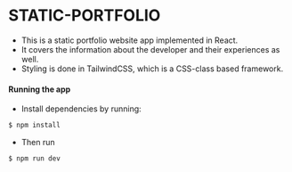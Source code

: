 # STATIC-PORTFOLIO

-   This is a static portfolio website app implemented in React.
-   It covers the information about the developer and their experiences as well.
-   Styling is done in TailwindCSS, which is a CSS-class based framework.

#### Running the app

-   Install dependencies by running:

```bash
$ npm install
```

-   Then run

```bash
$ npm run dev
```
